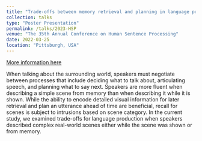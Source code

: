 ```yaml
---
title: "Trade-offs between memory retrieval and planning in language production"
collection: talks
type: "Poster Presentation"
permalink: /talks/2023-HSP
venue: "The 35th Annual Conference on Human Sentence Processing"
date: 2022-03-25
location: "Pittsburgh, USA"
---
```


[More information here](https://virtual.oxfordabstracts.com/#/event/public/2562/submission/186)

When talking about the surrounding world, speakers must negotiate between processes that include deciding what to talk about, articulating speech, and planning what to say next. Speakers are more fluent when describing a simple scene from memory than when describing it while it is shown. While the ability to encode detailed visual information for later retrieval and plan an utterance ahead of time are beneficial, recall for scenes is subject to intrusions based on scene category. In the current study, we examined trade-offs for language production when speakers described complex real-world scenes either while the scene was shown or from memory.